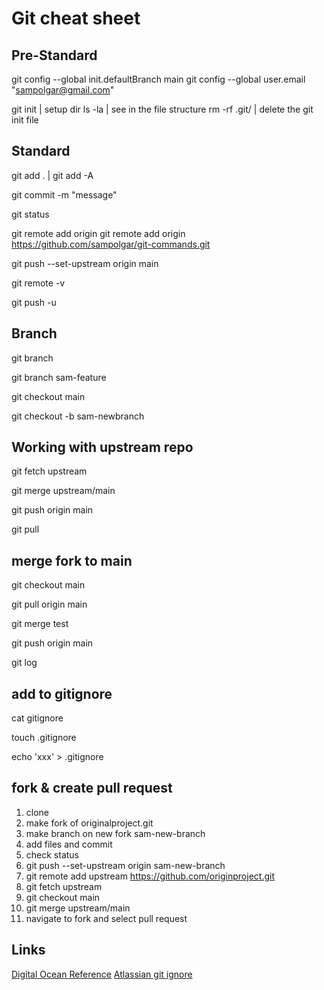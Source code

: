 # Git cheat sheet

## Pre-Standard
git config --global init.defaultBranch main
git config --global user.email "sampolgar@gmail.com"

git init | setup dir
ls -la | see in the file structure
rm -rf .git/ | delete the git init file


## Standard

git add . | git add -A

git commit  -m "message"

git status

git remote add origin git remote add origin https://github.com/sampolgar/git-commands.git 

git push --set-upstream origin main

git remote -v

git push -u

## Branch
git branch

git branch sam-feature

git checkout main

git checkout -b sam-newbranch


## Working with upstream repo
git fetch upstream

git merge upstream/main

git push origin main

git pull

## merge fork to main
git checkout main

git pull origin main

git merge test

git push origin main

git log

## add to gitignore
cat gitignore

touch .gitignore

echo 'xxx' > .gitignore

## fork & create pull request
1. clone
2. make fork of originalproject.git
3. make branch on new fork sam-new-branch
3. add files and commit
4. check status
5. git push --set-upstream origin sam-new-branch
6. git remote add upstream https://github.com/originproject.git
7. git fetch upstream
8. git checkout main
9. git merge upstream/main
10. navigate to fork and select pull request

## Links
[Digital Ocean Reference](https://www.digitalocean.com/community/cheatsheets/how-to-use-git-a-reference-guide)
[Atlassian git ignore](https://www.atlassian.com/git/tutorials/saving-changes/gitignore#git-ignore-patterns)